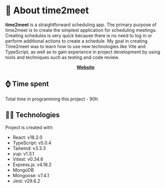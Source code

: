 # 🧐 About time2meet



**time2meet** is a straightforward scheduling app. The primary purpose of time2meet is to create the simplest application for scheduling meetings. Creating schedules is very quick because there is no need to log in or perform additional actions to create a schedule. My goal in creating Time2meet was to learn how to use new technologies like Vite and TypeScript, as well as to gain experience in project development by using tools and techniques such as testing and code review.

<div align="center" dir="auto">
<p dir="auto">
<strong>
<a href="https://time2meet.onrender.com/">Website</a>
</strong>
</p>
</div>

## ⌚ Time spent

Total time in programming this project - 90h


## 👨‍💻 Technologies

Project is created with:
* React: v18.2.0
* TypeScript: v5.0.4
* Tailwind: v3.3.3
* yup: v1.3.1
* Vitest: v0.34.6
* Express.js: v4.18.2
* MongoDB
* Mongoose: v7.4.1
* Jest: v29.6.2


